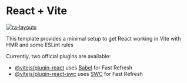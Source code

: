# React + Vite

[![ra-layouts](https://github.com/bas27/ra-layouts-2.2/actions/workflows/web.yml/badge.svg?branch=main)](https://github.com/bas27/ra-layouts-2.2/actions/workflows/web.yml)

This template provides a minimal setup to get React working in Vite with HMR and some ESLint rules

Currently, two official plugins are available:

- [@vitejs/plugin-react](https://github.com/vitejs/vite-plugin-react/blob/main/packages/plugin-react/README.md) uses [Babel](https://babeljs.io/) for Fast Refresh
- [@vitejs/plugin-react-swc](https://github.com/vitejs/vite-plugin-react-swc) uses [SWC](https://swc.rs/) for Fast Refresh

